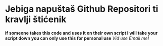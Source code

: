 # Jebiga napuštaš Github Repositori ti kravlji štićenik
**if someone takes this code and uses it on their own script i will take your script down you can only use this for personal use**
*Vid use Email me!*
